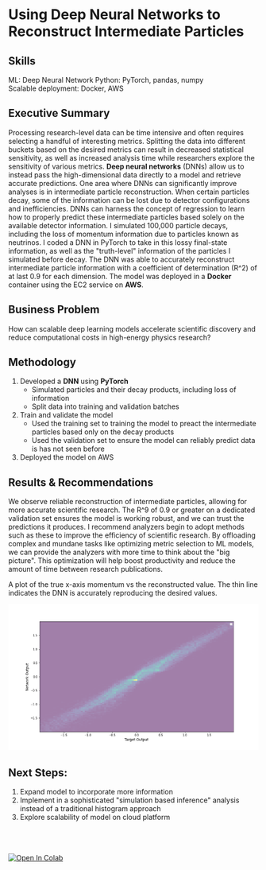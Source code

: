 # Using Deep Neural Networks to Reconstruct Intermediate Particles

## Skills
ML: Deep Neural Network
Python: PyTorch, pandas, numpy</br>
Scalable deployment: Docker, AWS

## Executive Summary
Processing research-level data can be time intensive and often requires selecting a handful of interesting metrics.
Splitting the data into different buckets based on the desired metrics can result in decreased statistical sensitivity, as well as increased analysis time while researchers explore the sensitivity of various metrics.
**Deep neural networks** (DNNs) allow us to instead pass the high-dimensional data directly to a model and retrieve accurate predictions.
One area where DNNs can significantly improve analyses is in intermediate particle reconstruction.
When certain particles decay, some of the information can be lost due to detector configurations and inefficiencies.
DNNs can harness the concept of regression to learn how to properly predict these intermediate particles based solely on the available detector information.
I simulated 100,000 particle decays, including the loss of momentum information due to particles known as neutrinos.
I coded a DNN in PyTorch to take in this lossy final-state information, as well as the "truth-level" information of the particles I simulated before decay.
The DNN was able to accurately reconstruct intermediate particle information with a coefficient of determination (R^2) of at last 0.9 for each dimension.
The model was deployed in a **Docker** container using the EC2 service on **AWS**.

## Business Problem
How can scalable deep learning models accelerate scientific discovery and reduce computational costs in high-energy physics research?

## Methodology
1. Developed a **DNN** using **PyTorch**
    - Simulated particles and their decay products, including loss of information
    - Split data into training and validation batches
1. Train and validate the model
    - Used the training set to training the model to preact the intermediate particles based only on the decay products
    - Used the validation set to ensure the model can reliably predict data is has not seen before
1. Deployed the model on AWS

## Results & Recommendations
We observe reliable reconstruction of intermediate particles, allowing for more accurate scientific research.
The R^9 of 0.9 or greater on a dedicated validation set ensures the model is working robust, and we can trust the predictions it produces.
I recommend analyzers begin to adopt methods such as these to improve the efficiency of scientific research.
By offloading complex and mundane tasks like optimizing metric selection to ML models, we can provide the analyzers with more time to think about the "big picture".
This optimization will help boost productivity and reduce the amount of time between research publications.

A plot of the true x-axis momentum vs the reconstructed value. The thin line indicates the DNN is accurately reproducing the desired values.

![Plot of reconstructed vs true momentum in the x-direction](top_x-corr.png)

## Next Steps:
1. Expand model to incorporate more information
1. Implement in a sophisticated "simulation based inference" analysis instead of a traditional histogram approach
1. Explore scalability of model on cloud platform


<br><br><br>
<a target="_blank" href="https://colab.research.google.com/github/bryates/ttbarML/blob/master/analysis%2FttbarML%2Ftop_train.ipynb">
  <img src="https://colab.research.google.com/assets/colab-badge.svg" alt="Open In Colab"/>
</a>